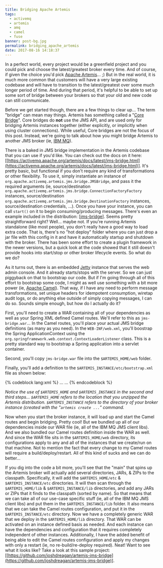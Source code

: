 ```yaml
---
title: Bridging Apache Artemis
tags:
  - activemq
  - artemis
  - amq
  - camel
  - fuse
banner: post-bg.jpg
permalink: bridging_apache_artemis
date: 2017-08-16 14:18:37
---
```




In a perfect world, every project would be a greenfield project and you could pick and choose the latest/greatest broker every time. And of course, if given the choice you'd pick [Apache Artemis](https://activemq.apache.org/artemis/)... ;) But in the real world, it is much more common that customers will have a very large existing codebase and will have to transition to the latest/greatest over some much longer period of time. And during that period, it's helpful to be able to set up some sort of bridge between your brokers so that your old and new code can still communicate.<!-- more -->

Before we get started though, there are a few things to clear up... The term "bridge" can mean may things. Artemis has something called a "[Core Bridge](https://activemq.apache.org/artemis/docs/latest/core-bridges.html)". Core bridges do __not__ use the JMS API, and are used only for bridging Artemis instances together (either explicitly, or implicitly when using cluster connections). While useful, Core bridges are not the focus of this post. Instead, we're going to talk about how you might bridge Artemis to another JMS broker (ie, [IBM MQ](https://www.ibm.com/software/products/en/ibm-mq)).

There is a baked in JMS bridge implementation in the Artemis codebase that you can use if you'd like. You can check out the docs on it here: [[https://activemq.apache.org/artemis/docs/latest/jms-bridge.html](https://activemq.apache.org/artemis/docs/latest/jms-bridge.html)]. It's pretty basic, but functional if you don't require any kind of transformations or other flexibility. To use it, simply instantiate an instance of `org.apache.activemq.artemis.jms.bridge.JMSBridge`, and pass it the required arguments (ie, source/destination `org.apache.activemq.artemis.jms.bridge.ConnectionFactoryFactory` instances, source/destination `org.apache.activemq.artemis.jms.bridge.DestinationFactory` instances, source/destination credentials, ...). Once you have your instance, you can call `start()` on it to begin consuming/producing messages. There's even an example included in the distribution: [[jms-bridge](https://github.com/apache/activemq-artemis/tree/master/examples/features/standard/jms-bridge)]. Seems pretty straightforward right? Well... maybe not. If you're running Artemis standalone (like most people), you don't really have a good way to load extra code. That is, there's no "hot deploy" folder where you can just drop a jar file with this config in it and have it automatically startup and shutdown with the broker. There has been some effort to create a plugin framework in the newer versions, but a quick look at the code showed that it still doesn't provide hooks into start/stop or other broker lifecycle events. So what do we do?

As it turns out, there is an embedded [Jetty](http://www.eclipse.org/jetty/) instance that serves the web admin console. And it already starts/stops with the server. So we can just piggyback on that to bootstrap our code. But if I'm going through all of this effort to bootstrap some code, I might as well use something with a bit more power (ie, [Apache Camel](http://camel.apache.org/)). That way, if I have any need to perform message transformations, set unique headers for idempotent consumption, wiretap audit logs, or do anything else outside of simply copying messages, I can do so. Sounds simple enough, but how do I actually do it?

First, you'll need to create a WAR containing all of your dependencies as well as your Spring XML defined Camel routes. We'll refer to this as `jms-bridge.war`... In the Camel routes, you'll place your actual JMS bridge definitions (as many as you need). In the `WEB-INF/web.xml`, you'll boostrap the Spring ApplicationContext using the `org.springframework.web.context.ContextLoaderListener` class. This is a pretty standard way to bootstrap a Spring application into a servlet container.

Second, you'll copy `jms-bridge.war` file into the `$ARTEMIS_HOME/web` folder.

Finally, you'll add a definition to the `$ARTEMIS_INSTANCE/etc/bootstrap.xml` file as shown below:

{% codeblock lang:xml %}
<broker xmlns="http://activemq.org/schema">
  ...
  <web bind="http://localhost:8161" path="web">
    ...
    <app url="jms-bridge" war="jms-bridge.war"/>
  </web>
</broker>
{% endcodeblock %}

*Notice the use of `$ARTEMIS_HOME` and `$ARTEMIS_INSTANCE` in the second and third steps... `$ARTEMIS_HOME` refers to the location that you unzipped the Artemis distribution. `$ARTEMIS_INSTANCE` refers to the directory of your broker instance (created with the "`artemis create ...`" command.*

Now when you start the broker instance, it will load up and start the Camel routes and begin bridging. Pretty cool! But we bundled up all of our dependencies inside our WAR file (ie, all of the IBM MQ JMS client libs). And we also bundled our Camel routes definition inside the WAR as well. And since the WAR file sits in the `$ARTEMIS_HOME/web` directory, its configurations apply to any and all of the instances that we create/run on that machine. Not to mention the fact that every change to my Camel routes will require a build/deploy/restart. All of this kind of sucks and we can do better...

If you dig into the code a bit more, you'll see that the "main" that spins up the Artemis broker will actually add several directories, JARs, & ZIPs to the classpath. Specifically, it will add the `$ARTEMIS_HOME/etc` & `$ARTEMIS_INSTANCE/etc` directories. It will then scan through the `$ARTEMIS_HOME/lib` & `$ARTEMIS_INSTANCE/lib` directories, and add any JARs or ZIPs that it finds to the classpath (sorted by name). So that means that we can take all of our use-case specific stuff (ie, all of the IBM MQ JMS client libs) and put them in the `$ARTEMIS_INSTANCE/lib` folder. It also means that we can take the Camel routes configuration, and put it in the `$ARTEMIS_INSTANCE/etc` directory. Now we have a completely generic WAR that we deploy in the `$ARTEMIS_HOME/lib` directory. That WAR can be activated on an instance defined basis as needed. And each instance can have the dependencies and configuration that it requires completely independent of other instances. Additionally, I have the added benefit of being able to edit the Camel routes configuration and apply my changes with only a restart (ie, no re-build/re-deploy required). Neat! Want to see what it looks like? Take a look at this sample project: [[https://github.com/joshdreagan/artemis-jms-bridge](https://github.com/joshdreagan/artemis-jms-bridge)].
